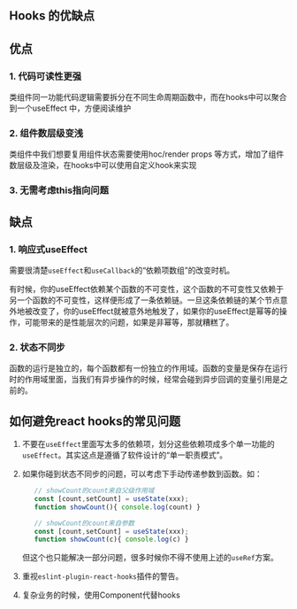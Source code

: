 ## Hooks 的优缺点

## 优点

### 1. 代码可读性更强

类组件同一功能代码逻辑需要拆分在不同生命周期函数中，而在hooks中可以聚合到一个useEffect 中，方便阅读维护

### 2. 组件数层级变浅

类组件中我们想要复用组件状态需要使用hoc/render props 等方式，增加了组件数层级及渲染，在hooks中可以使用自定义hook来实现

### 3. 无需考虑this指向问题



## 缺点

### 1. 响应式useEffect

需要很清楚`useEffect`和`useCallback`的“依赖项数组”的改变时机。

有时候，你的useEffect依赖某个函数的不可变性，这个函数的不可变性又依赖于另一个函数的不可变性，这样便形成了一条依赖链。一旦这条依赖链的某个节点意外地被改变了，你的useEffect就被意外地触发了，如果你的useEffect是幂等的操作，可能带来的是性能层次的问题，如果是非幂等，那就糟糕了。

### 2. 状态不同步

函数的运行是独立的，每个函数都有一份独立的作用域。函数的变量是保存在运行时的作用域里面，当我们有异步操作的时候，经常会碰到异步回调的变量引用是之前的。



## 如何避免react hooks的常见问题

1. 不要在`useEffect`里面写太多的依赖项，划分这些依赖项成多个单一功能的`useEffect`。其实这点是遵循了软件设计的“单一职责模式”。
2. 如果你碰到状态不同步的问题，可以考虑下手动传递参数到函数。如：

    ```jsx
       // showCount的count来自父级作用域 
       const [count,setCount] = useState(xxx); 
       function showCount(){ console.log(count) } 
    
       // showCount的count来自参数 
       const [count,setCount] = useState(xxx); 
       function showCount(c){ console.log(c) }
    ```
    
    但这个也只能解决一部分问题，很多时候你不得不使用上述的`useRef`方案。

3. 重视`eslint-plugin-react-hooks`插件的警告。

4. 复杂业务的时候，使用Component代替hooks

